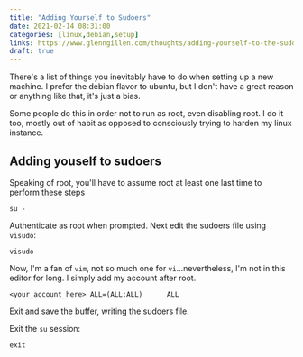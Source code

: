 ```yaml
---
title: "Adding Yourself to Sudoers"
date: 2021-02-14 08:31:00
categories: [linux,debian,setup]
links: https://www.glenngillen.com/thoughts/adding-yourself-to-the-sudoers-file
draft: true
---
```


There's a list of things you inevitably have to do when setting up a new machine. I prefer the debian flavor to ubuntu, but I don't have a great reason or anything like that, it's just a bias.

Some people do this in order not to run as root, even disabling root. I do it too, mostly out of habit as opposed to consciously trying to harden my linux instance.

## Adding youself to sudoers
Speaking of root, you'll have to assume root at least one last time to perform these steps

```
su -
```

Authenticate as root when prompted. Next edit the sudoers file using `visudo`:

```
visudo
```

Now, I'm a fan of `vim`, not so much one for `vi`...nevertheless, I'm not in this editor for long. I simply add my account after root.

```
<your_account_here> ALL=(ALL:ALL)      ALL
```

Exit and save the buffer, writing the sudoers file.

Exit the `su` session:
```
exit
```

